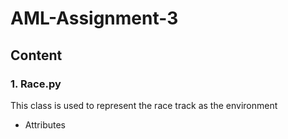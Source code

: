 # AML-Assignment-3
## Content
### 1. Race.py
This class is used to represent the race track as the environment
- Attributes

